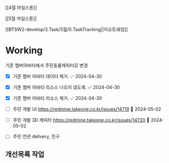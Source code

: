 
[[4월 마일스톤]]

[[5월 마일스톤]]

[[BTSW2-develop/3.Task/5월/0.TaskTracking||이슈트래킹]]

# Working
기존 멤버아바타에서 주민동물캐릭터로 변경 


- [x] 기존 멤버 아바타 데이터 제거. ✅ 2024-04-30
- [x] 기존 멤버 아바타 리소스 나오지 않도록. ✅ 2024-04-30
- [x] 기존 멤버 아바타 리소스 제거. ✅ 2024-04-30
- [ ] 주민 개발 UI  https://redmine.takeone.co.kr/issues/14719 🛫 2024-05-02
- [ ] 주민 개발 3D 캐릭터  https://redmine.takeone.co.kr/issues/14720  🛫 2024-05-02 
- [ ] 주민 연관 delivery, 친구 


## 개선목록 작업
